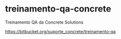 # treinamento-qa-concrete
Treinamento QA da Concrete Solutions

https://bitbucket.org/suporte_concrete/treinamento-qa
